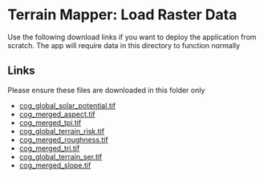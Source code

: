# Terrain Mapper: Load Raster Data

Use the following download links if you want to deploy the application from scratch. The app will require data in this directory to function normally

## Links

Please ensure these files are downloaded in this folder only

- [cog_global_solar_potential.tif](./cog_global_solar_potential.tif)
- [cog_merged_aspect.tif](./cog_merged_aspect.tif)
- [cog_merged_tpi.tif](./cog_merged_tpi.tif)
- [cog_global_terrain_risk.tif](./cog_global_terrain_risk.tif)
- [cog_merged_roughness.tif](./cog_merged_roughness.tif)
- [cog_merged_tri.tif](./cog_merged_tri.tif)
- [cog_global_terrain_ser.tif](./cog_global_terrain_ser.tif)
- [cog_merged_slope.tif](./cog_merged_slope.tif)
